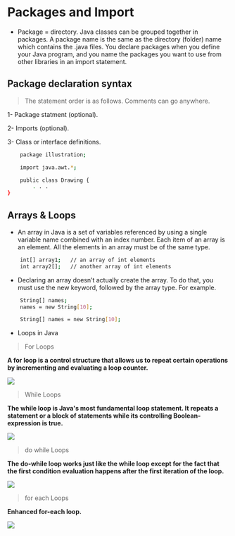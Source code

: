 # Packages and Import

- Package = directory. Java classes can be grouped together in packages. A package name is the same as the directory (folder) name which contains the .java files. You declare packages when you define your Java program, and you name the packages you want to use from other libraries in an import statement.

## Package declaration syntax

>The statement order is as follows. Comments can go anywhere.

1- Package statment (optional).

2- Imports (optional).

3- Class or interface definitions.

```bash
    package illustration;

    import java.awt.*;

    public class Drawing {
        . . .
}
```

## Arrays & Loops

- An array in Java is a set of variables referenced by using a single variable name combined with an index number. Each item of an array is an element. All the elements in an array must be of the same type.

```bash
    int[] array1;   // an array of int elements
    int array2[];   // another array of int elements
```

- Declaring an array doesn’t actually create the array. To do that, you must use the new keyword, followed by the array type. For example.

```bash
    String[] names;
    names = new String[10];
```

```bash
    String[] names = new String[10];
```

- Loops in Java

> For Loops

**A for loop is a control structure that allows us to repeat certain operations by incrementing and evaluating a loop counter.**

![](https://media.geeksforgeeks.org/wp-content/uploads/20191108131134/For-Loop.jpg)

>While Loops

**The while loop is Java's most fundamental loop statement. It repeats a statement or a block of statements while its controlling Boolean-expression is true.**

![](https://media.geeksforgeeks.org/wp-content/uploads/20191118164726/While-Loop-GeeksforGeeks.jpg)

> do while Loops

**The do-while loop works just like the while loop except for the fact that the first condition evaluation happens after the first iteration of the loop.**

![](https://cdn.journaldev.com/wp-content/uploads/2017/10/java-do-while-loop-1.png)

>for each Loops

**Enhanced for-each loop.**

![](https://cdn.educba.com/academy/wp-content/uploads/2019/11/for-each-loop-in-java-1.png)
